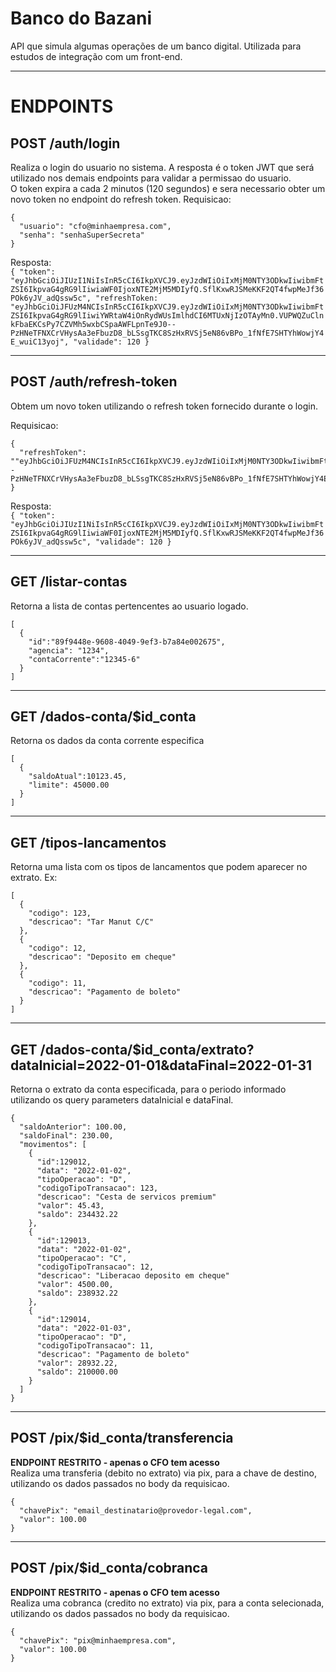 # Banco do Bazani
API que simula algumas operações de um banco digital. Utilizada para estudos de integração com um front-end.

---

# ENDPOINTS

## POST /auth/login

Realiza o login do usuario no sistema. A resposta é o token JWT que será utilizado nos demais endpoints para validar a permissao do usuario.  
O token expira a cada 2 minutos (120 segundos) e sera necessario obter um novo token no endpoint do refresh token.
Requisicao:  
```
{
  "usuario": "cfo@minhaempresa.com",
  "senha": "senhaSuperSecreta"
}
```

Resposta:  
`
{
  "token": "eyJhbGciOiJIUzI1NiIsInR5cCI6IkpXVCJ9.eyJzdWIiOiIxMjM0NTY3ODkwIiwibmFtZSI6IkpvaG4gRG9lIiwiaWF0IjoxNTE2MjM5MDIyfQ.SflKxwRJSMeKKF2QT4fwpMeJf36POk6yJV_adQssw5c",
  "refreshToken: "eyJhbGciOiJFUzM4NCIsInR5cCI6IkpXVCJ9.eyJzdWIiOiIxMjM0NTY3ODkwIiwibmFtZSI6IkpvaG4gRG9lIiwiYWRtaW4iOnRydWUsImlhdCI6MTUxNjIzOTAyMn0.VUPWQZuClnkFbaEKCsPy7CZVMh5wxbCSpaAWFLpnTe9J0--PzHNeTFNXCrVHysAa3eFbuzD8_bLSsgTKC8SzHxRVSj5eN86vBPo_1fNfE7SHTYhWowjY4E_wuiC13yoj",
  "validade": 120
}
`

---

## POST /auth/refresh-token

Obtem um novo token utilizando o refresh token fornecido durante o login.

Requisicao:  
```
{
  "refreshToken": ""eyJhbGciOiJFUzM4NCIsInR5cCI6IkpXVCJ9.eyJzdWIiOiIxMjM0NTY3ODkwIiwibmFtZSI6IkpvaG4gRG9lIiwiYWRtaW4iOnRydWUsImlhdCI6MTUxNjIzOTAyMn0.VUPWQZuClnkFbaEKCsPy7CZVMh5wxbCSpaAWFLpnTe9J0--PzHNeTFNXCrVHysAa3eFbuzD8_bLSsgTKC8SzHxRVSj5eN86vBPo_1fNfE7SHTYhWowjY4E_wuiC13yoj"
}
```

Resposta:  
`
{
  "token": "eyJhbGciOiJIUzI1NiIsInR5cCI6IkpXVCJ9.eyJzdWIiOiIxMjM0NTY3ODkwIiwibmFtZSI6IkpvaG4gRG9lIiwiaWF0IjoxNTE2MjM5MDIyfQ.SflKxwRJSMeKKF2QT4fwpMeJf36POk6yJV_adQssw5c",
  "validade": 120
}
`

---

## GET /listar-contas

Retorna a lista de contas pertencentes ao usuario logado.
```
[
  {
    "id":"89f9448e-9608-4049-9ef3-b7a84e002675",
    "agencia": "1234",
    "contaCorrente":"12345-6"
  }
]
```

---

## GET /dados-conta/$id_conta

Retorna os dados da conta corrente especifica
```
[
  {
    "saldoAtual":10123.45,
    "limite": 45000.00
  }
]
```

---

## GET /tipos-lancamentos

Retorna uma lista com os tipos de lancamentos que podem aparecer no extrato. Ex:
```
[
  {
    "codigo": 123,
    "descricao": "Tar Manut C/C"
  },
  {
    "codigo": 12,
    "descricao": "Deposito em cheque"
  },
  {
    "codigo": 11,
    "descricao": "Pagamento de boleto"
  }
]
```

---

## GET /dados-conta/$id_conta/extrato?dataInicial=2022-01-01&dataFinal=2022-01-31

Retorna o extrato da conta especificada, para o periodo informado utilizando os query parameters dataInicial e dataFinal.
```
{
  "saldoAnterior": 100.00,
  "saldoFinal": 230.00,
  "movimentos": [
    {
      "id":129012,
      "data": "2022-01-02",
      "tipoOperacao": "D",
      "codigoTipoTransacao": 123,
      "descricao": "Cesta de servicos premium" 
      "valor": 45.43,
      "saldo": 234432.22
    },
    {
      "id":129013,
      "data": "2022-01-02",
      "tipoOperacao": "C",
      "codigoTipoTransacao": 12,
      "descricao": "Liberacao deposito em cheque" 
      "valor": 4500.00,
      "saldo": 238932.22
    },
    {
      "id":129014,
      "data": "2022-01-03",
      "tipoOperacao": "D",
      "codigoTipoTransacao": 11,
      "descricao": "Pagamento de boleto" 
      "valor": 28932.22,
      "saldo": 210000.00
    }
  ]
}
```

---

## POST /pix/$id_conta/transferencia

**ENDPOINT RESTRITO - apenas o CFO tem acesso**  
Realiza uma transferia (debito no extrato) via pix, para a chave de destino, utilizando os dados passados no body da requisicao.
```
{
  "chavePix": "email_destinatario@provedor-legal.com",
  "valor": 100.00
}
```

---

## POST /pix/$id_conta/cobranca

**ENDPOINT RESTRITO - apenas o CFO tem acesso**  
Realiza uma cobranca (credito no extrato) via pix, para a conta selecionada, utilizando os dados passados no body da requisicao.
```
{
  "chavePix": "pix@minhaempresa.com",
  "valor": 100.00
}
```
